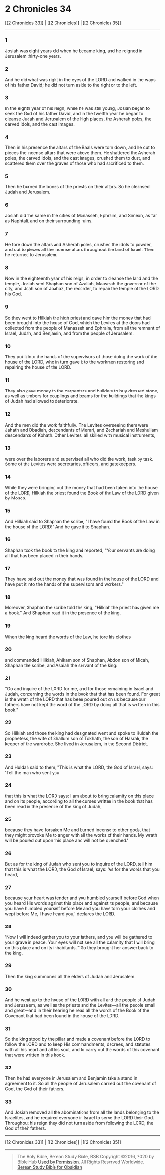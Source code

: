# 2 Chronicles 34

[[2 Chronicles 33]] | [[2 Chronicles]] | [[2 Chronicles 35]]

---

### 1
Josiah was eight years old when he became king, and he reigned in Jerusalem thirty-one years.

### 2
And he did what was right in the eyes of the LORD and walked in the ways of his father David; he did not turn aside to the right or to the left.

### 3
In the eighth year of his reign, while he was still young, Josiah began to seek the God of his father David, and in the twelfth year he began to cleanse Judah and Jerusalem of the high places, the Asherah poles, the carved idols, and the cast images.

### 4
Then in his presence the altars of the Baals were torn down, and he cut to pieces the incense altars that were above them. He shattered the Asherah poles, the carved idols, and the cast images, crushed them to dust, and scattered them over the graves of those who had sacrificed to them.

### 5
Then he burned the bones of the priests on their altars. So he cleansed Judah and Jerusalem.

### 6
Josiah did the same in the cities of Manasseh, Ephraim, and Simeon, as far as Naphtali, and on their surrounding ruins.

### 7
He tore down the altars and Asherah poles, crushed the idols to powder, and cut to pieces all the incense altars throughout the land of Israel. Then he returned to Jerusalem.

### 8
Now in the eighteenth year of his reign, in order to cleanse the land and the temple, Josiah sent Shaphan son of Azaliah, Maaseiah the governor of the city, and Joah son of Joahaz, the recorder, to repair the temple of the LORD his God.

### 9
So they went to Hilkiah the high priest and gave him the money that had been brought into the house of God, which the Levites at the doors had collected from the people of Manasseh and Ephraim, from all the remnant of Israel, Judah, and Benjamin, and from the people of Jerusalem.

### 10
They put it into the hands of the supervisors of those doing the work of the house of the LORD, who in turn gave it to the workmen restoring and repairing the house of the LORD.

### 11
They also gave money to the carpenters and builders to buy dressed stone, as well as timbers for couplings and beams for the buildings that the kings of Judah had allowed to deteriorate.

### 12
And the men did the work faithfully. The Levites overseeing them were Jahath and Obadiah, descendants of Merari, and Zechariah and Meshullam descendants of Kohath. Other Levites, all skilled with musical instruments,

### 13
were over the laborers and supervised all who did the work, task by task. Some of the Levites were secretaries, officers, and gatekeepers.

### 14
While they were bringing out the money that had been taken into the house of the LORD, Hilkiah the priest found the Book of the Law of the LORD given by Moses.

### 15
And Hilkiah said to Shaphan the scribe, "I have found the Book of the Law in the house of the LORD!" And he gave it to Shaphan.

### 16
Shaphan took the book to the king and reported, "Your servants are doing all that has been placed in their hands.

### 17
They have paid out the money that was found in the house of the LORD and have put it into the hands of the supervisors and workers."

### 18
Moreover, Shaphan the scribe told the king, "Hilkiah the priest has given me a book." And Shaphan read it in the presence of the king.

### 19
When the king heard the words of the Law, he tore his clothes

### 20
and commanded Hilkiah, Ahikam son of Shaphan, Abdon son of Micah, Shaphan the scribe, and Asaiah the servant of the king:

### 21
"Go and inquire of the LORD for me, and for those remaining in Israel and Judah, concerning the words in the book that that has been found. For great is the wrath of the LORD that has been poured out on us because our fathers have not kept the word of the LORD by doing all that is written in this book."

### 22
So Hilkiah and those the king had designated went and spoke to Huldah the prophetess, the wife of Shallum son of Tokhath, the son of Hasrah, the keeper of the wardrobe. She lived in Jerusalem, in the Second District.

### 23
And Huldah said to them, "This is what the LORD, the God of Israel, says: 'Tell the man who sent you

### 24
that this is what the LORD says: I am about to bring calamity on this place and on its people, according to all the curses written in the book that has been read in the presence of the king of Judah,

### 25
because they have forsaken Me and burned incense to other gods, that they might provoke Me to anger with all the works of their hands. My wrath will be poured out upon this place and will not be quenched.'

### 26
But as for the king of Judah who sent you to inquire of the LORD, tell him that this is what the LORD, the God of Israel, says: 'As for the words that you heard,

### 27
because your heart was tender and you humbled yourself before God when you heard His words against this place and against its people, and because you have humbled yourself before Me and you have torn your clothes and wept before Me, I have heard you,' declares the LORD.

### 28
'Now I will indeed gather you to your fathers, and you will be gathered to your grave in peace. Your eyes will not see all the calamity that I will bring on this place and on its inhabitants.'" So they brought her answer back to the king.

### 29
Then the king summoned all the elders of Judah and Jerusalem.

### 30
And he went up to the house of the LORD with all and the people of Judah and Jerusalem, as well as the priests and the Levites—all the people small and great—and in their hearing he read all the words of the Book of the Covenant that had been found in the house of the LORD.

### 31
So the king stood by the pillar and made a covenant before the LORD to follow the LORD and to keep His commandments, decrees, and statutes with all his heart and all his soul, and to carry out the words of this covenant that were written in this book.

### 32
Then he had everyone in Jerusalem and Benjamin take a stand in agreement to it. So all the people of Jerusalem carried out the covenant of God, the God of their fathers.

### 33
And Josiah removed all the abominations from all the lands belonging to the Israelites, and he required everyone in Israel to serve the LORD their God. Throughout his reign they did not turn aside from following the LORD, the God of their fathers.

---

[[2 Chronicles 33]] | [[2 Chronicles]] | [[2 Chronicles 35]]

---

> The Holy Bible, Berean Study Bible, BSB
> Copyright &copy;2016, 2020 by Bible Hub
> [Used by Permission](https://berean.bible/terms.htm). All Rights Reserved Worldwide.
> [Berean Study Bible for Obsidian](https://github.com/gapmiss/berean-study-bible-for-obsidian)</small>

